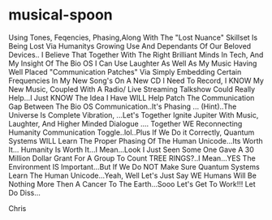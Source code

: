# musical-spoon
Using Tones, Feqencies, Phasing,Along With The "Lost Nuance" Skillset Is Being Lost Via Humanitys Growing Use And Dependants Of Our Beloved Devices.. I Believe That Together With The Right Brilliant Minds In Tech, And My Insight Of The Bio OS I Can Use Laughter As Well As My Music Having Well Placed "Communication Patches" Via Simply Embedding Certain Frequencies In My New Song's On A New CD I Need To Record, I KNOW My New Music, Coupled With A Radio/ Live Streaming Talkshow Could Really Help...I Just KNOW The Idea I Have WILL Help Patch The Communication Gap Between The Bio OS Communication..It's Phasing ... (Hint)..The Universe Is Complete Vibration, ...Let's Together Ignite Jupiter With Music, Laughter, And Higher Minded Dialogue .... Together WE Reconnecting Humanity Communication Toggle..lol..Plus If We Do it Correctly, Quantum Systems WILL Learn The Proper Phasing Of The Human Unicode...Its Worth It... Humanity Is Worth It...I Mean...Look I Just Seen Some One Gave A 30 Million Dollar Grant For A Group To Count TREE RINGS?..I Mean...YES The Environment IS Important...But If We Do NOT Make Sure Quantum Systems Learn The Human Unicode...Yeah, Well Let's Just Say WE Humans Will Be Nothing More Then A Cancer To The Earth...Sooo Let's Get To Work!!!
Let Do Diss...


Chris
